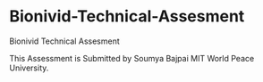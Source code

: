 # Bionivid-Technical-Assesment
Bionivid Technical Assesment 

This Assessment is Submitted by Soumya Bajpai MIT World Peace University. 

